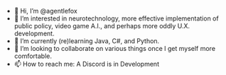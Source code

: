 - 👋 Hi, I’m @agentlefox
- 👀 I’m interested in neurotechnology, more effective implementation of public policy, video game A.I., and perhaps more oddly U.X. development.
- 🌱 I’m currently (re)learning Java, C#, and Python.
- 💞️ I’m looking to collaborate on various things once I get myself more comfortable.
- 📫 How to reach me: A Discord is in Development

<!---
agentlefox/agentlefox is a ✨ special ✨ repository because its `README.md` (this file) appears on your GitHub profile.
You can click the Preview link to take a look at your changes.
--->
